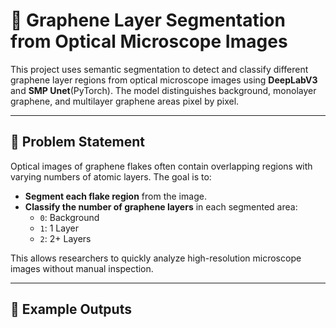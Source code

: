 # 🧪 Graphene Layer Segmentation from Optical Microscope Images

This project uses semantic segmentation to detect and classify different graphene layer regions from optical microscope images using **DeepLabV3** and **SMP Unet**(PyTorch). The model distinguishes background, monolayer graphene, and multilayer graphene areas pixel by pixel.


---

## 🔬 Problem Statement

Optical images of graphene flakes often contain overlapping regions with varying numbers of atomic layers. The goal is to:
- **Segment each flake region** from the image.
- **Classify the number of graphene layers** in each segmented area:
  - `0`: Background
  - `1`: 1 Layer
  - `2`: 2+ Layers

This allows researchers to quickly analyze high-resolution microscope images without manual inspection.

---

## 📸 Example Outputs


